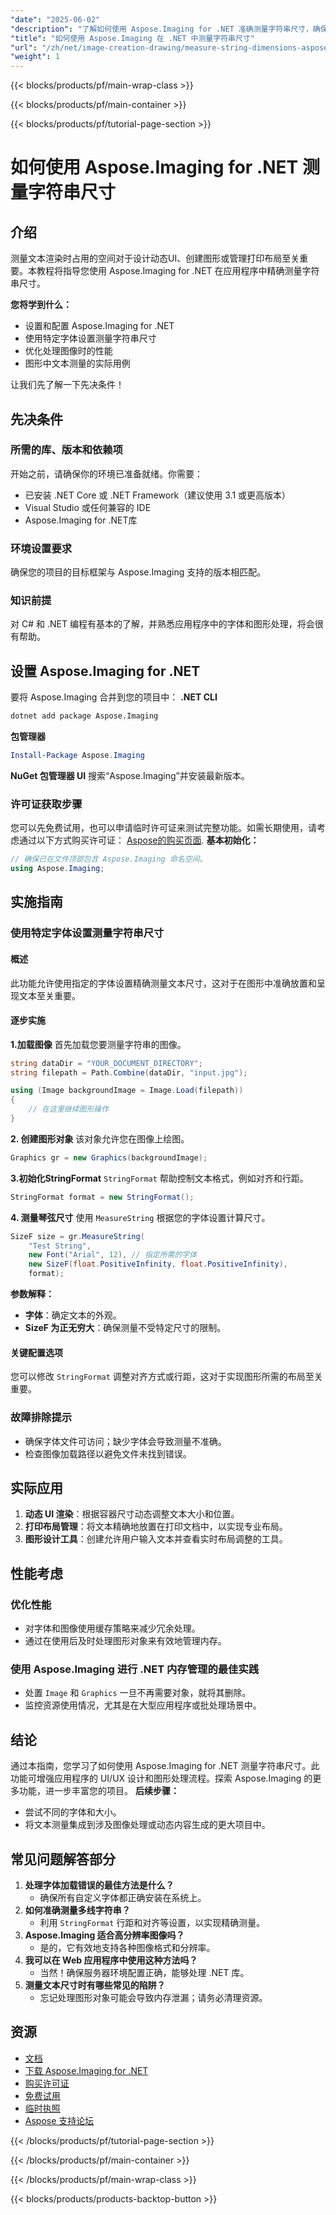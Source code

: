 ```yaml
---
"date": "2025-06-02"
"description": "了解如何使用 Aspose.Imaging for .NET 准确测量字符串尺寸，确保在应用程序中精确放置文本。"
"title": "如何使用 Aspose.Imaging 在 .NET 中测量字符串尺寸"
"url": "/zh/net/image-creation-drawing/measure-string-dimensions-aspose-imaging-net/"
"weight": 1
---
```


{{< blocks/products/pf/main-wrap-class >}}

{{< blocks/products/pf/main-container >}}

{{< blocks/products/pf/tutorial-page-section >}}
# 如何使用 Aspose.Imaging for .NET 测量字符串尺寸
## 介绍
测量文本渲染时占用的空间对于设计动态UI、创建图形或管理打印布局至关重要。本教程将指导您使用 Aspose.Imaging for .NET 在应用程序中精确测量字符串尺寸。

**您将学到什么：**
- 设置和配置 Aspose.Imaging for .NET
- 使用特定字体设置测量字符串尺寸
- 优化处理图像时的性能
- 图形中文本测量的实际用例

让我们先了解一下先决条件！
## 先决条件
### 所需的库、版本和依赖项
开始之前，请确保你的环境已准备就绪。你需要：
- 已安装 .NET Core 或 .NET Framework（建议使用 3.1 或更高版本）
- Visual Studio 或任何兼容的 IDE
- Aspose.Imaging for .NET库

### 环境设置要求
确保您的项目的目标框架与 Aspose.Imaging 支持的版本相匹配。

### 知识前提
对 C# 和 .NET 编程有基本的了解，并熟悉应用程序中的字体和图形处理，将会很有帮助。
## 设置 Aspose.Imaging for .NET
要将 Aspose.Imaging 合并到您的项目中：
**.NET CLI**
```bash
dotnet add package Aspose.Imaging
```

**包管理器**
```powershell
Install-Package Aspose.Imaging
```

**NuGet 包管理器 UI**
搜索“Aspose.Imaging”并安装最新版本。
### 许可证获取步骤
您可以先免费试用，也可以申请临时许可证来测试完整功能。如需长期使用，请考虑通过以下方式购买许可证： [Aspose的购买页面](https://purchase。aspose.com/buy).
**基本初始化：**
```csharp
// 确保已在文件顶部包含 Aspose.Imaging 命名空间。
using Aspose.Imaging;
```
## 实施指南
### 使用特定字体设置测量字符串尺寸
#### 概述
此功能允许使用指定的字体设置精确测量文本尺寸，这对于在图形中准确放置和呈现文本至关重要。
#### 逐步实施
**1.加载图像**
首先加载您要测量字符串的图像。
```csharp
string dataDir = "YOUR_DOCUMENT_DIRECTORY";
string filepath = Path.Combine(dataDir, "input.jpg");

using (Image backgroundImage = Image.Load(filepath))
{
    // 在这里继续图形操作
}
```
**2. 创建图形对象**
该对象允许您在图像上绘图。
```csharp
Graphics gr = new Graphics(backgroundImage);
```
**3.初始化StringFormat**
`StringFormat` 帮助控制文本格式，例如对齐和行距。
```csharp
StringFormat format = new StringFormat();
```
**4. 测量琴弦尺寸**
使用 `MeasureString` 根据您的字体设置计算尺寸。
```csharp
SizeF size = gr.MeasureString(
    "Test String",
    new Font("Arial", 12), // 指定所需的字体
    new SizeF(float.PositiveInfinity, float.PositiveInfinity),
    format);
```
**参数解释：**
- **字体**：确定文本的外观。
- **SizeF 为正无穷大**：确保测量不受特定尺寸的限制。
#### 关键配置选项
您可以修改 `StringFormat` 调整对齐方式或行距，这对于实现图形所需的布局至关重要。
### 故障排除提示
- 确保字体文件可访问；缺少字体会导致测量不准确。
- 检查图像加载路径以避免文件未找到错误。
## 实际应用
1. **动态 UI 渲染**：根据容器尺寸动态调整文本大小和位置。
2. **打印布局管理**：将文本精确地放置在打印文档中，以实现专业布局。
3. **图形设计工具**：创建允许用户输入文本并查看实时布局调整的工具。
## 性能考虑
### 优化性能
- 对字体和图像使用缓存策略来减少冗余处理。
- 通过在使用后及时处理图形对象来有效地管理内存。
### 使用 Aspose.Imaging 进行 .NET 内存管理的最佳实践
- 处置 `Image` 和 `Graphics` 一旦不再需要对象，就将其删除。
- 监控资源使用情况，尤其是在大型应用程序或批处理场景中。
## 结论
通过本指南，您学习了如何使用 Aspose.Imaging for .NET 测量字符串尺寸。此功能可增强应用程序的 UI/UX 设计和图形处理流程。探索 Aspose.Imaging 的更多功能，进一步丰富您的项目。
**后续步骤：**
- 尝试不同的字体和大小。
- 将文本测量集成到涉及图像处理或动态内容生成的更大项目中。
## 常见问题解答部分
1. **处理字体加载错误的最佳方法是什么？**
   - 确保所有自定义字体都正确安装在系统上。
2. **如何准确测量多线字符串？**
   - 利用 `StringFormat` 行距和对齐等设置，以实现精确测量。
3. **Aspose.Imaging 适合高分辨率图像吗？**
   - 是的，它有效地支持各种图像格式和分辨率。
4. **我可以在 Web 应用程序中使用这种方法吗？**
   - 当然！确保服务器环境配置正确，能够处理 .NET 库。
5. **测量文本尺寸时有哪些常见的陷阱？**
   - 忘记处理图形对象可能会导致内存泄漏；请务必清理资源。
## 资源
- [文档](https://reference.aspose.com/imaging/net/)
- [下载 Aspose.Imaging for .NET](https://releases.aspose.com/imaging/net/)
- [购买许可证](https://purchase.aspose.com/buy)
- [免费试用](https://releases.aspose.com/imaging/net/)
- [临时执照](https://purchase.aspose.com/temporary-license/)
- [Aspose 支持论坛](https://forum.aspose.com/c/imaging/10)

{{< /blocks/products/pf/tutorial-page-section >}}

{{< /blocks/products/pf/main-container >}}

{{< /blocks/products/pf/main-wrap-class >}}

{{< blocks/products/products-backtop-button >}}